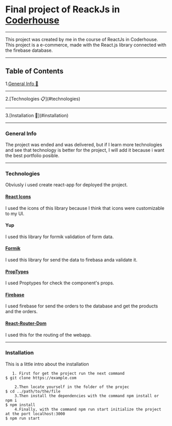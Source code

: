 # Final project of ReackJs in [Coderhouse](https://www.coderhouse.com/?utm_source=google&utm_medium=cpc&utm_campaign=brand&gclid=CjwKCAjwi9-HBhACEiwAPzUhHJlQXZMO2h_BLy-WmRVpqyAciaKHVoIv2owLPPsPAf8EkJZNbF64uhoCURIQAvD_BwE)

---

This project was created by me in the course of ReactJs in Coderhouse. This project is a e-commerce, made with the React.js library connected with the firebase database.

---

## Table of Contents

1.[General Info 🚀](#general-info) 
<hr/>
2.[Technologies 📋](#technologies) 
<hr/>
3.[Installation 🔧](#installation)

---

### General Info

<a name="general-info"></a>
The project was ended and was delivered, but if I learn more technologies and see that technology is better for the project, I will add it because i want the best portfolio posible.

---

### Technologies

<a name="technologies"></a>
Obviusly i used create react-app for deployed the project.

#### [React Icons](https://react-icons.github.io/react-icons/search)

I used the icons of this library because I think that icons were customizable to my UI.

#### Yup

I used this library for formik validation of form data.

#### [Formik](https://formik.org/)

I used this library for send the data to firebasa anda validate it.

#### [PropTypes](https://es.reactjs.org/docs/typechecking-with-proptypes.html)

I used Proptypes for check the component's props.

#### [Firebase](https://firebase.google.com/?hl=es-419&gclid=CjwKCAjwi9-HBhACEiwAPzUhHBUtSOn1dK1yquj6lZDd_yVaoacsvbOt_hKhL160AHLSf6jhzdg2WBoC6tAQAvD_BwE&gclsrc=aw.ds)

I used firebase for send the orders to the database and get the products and the orders.

#### [React-Router-Dom](https://reactrouter.com/web/guides/quick-start)

I used this for the routing of the webapp.

---

### Installation

<a name="installation"></a>
This is a little intro about the installation

```
   1. First for get the project run the next command
$ git clone https://example.com

    2.Then locate yourself in the folder of the projec
$ cd ../path/to/the/file
    3.Then install the dependencies with the command npm install or npm i
$ npm install
    4.Finally, with the command npm run start initialize the project at the port localhost:3000
$ npm run start
```
